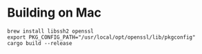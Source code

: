 
# Building on Mac

    brew install libssh2 openssl
    export PKG_CONFIG_PATH="/usr/local/opt/openssl/lib/pkgconfig"
    cargo build --release
